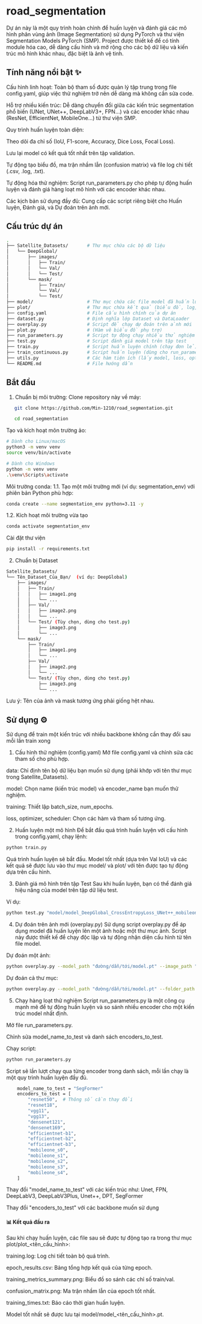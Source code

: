 # road_segmentation
Dự án này là một quy trình hoàn chỉnh để huấn luyện và đánh giá các mô hình phân vùng ảnh (Image Segmentation) sử dụng PyTorch và thư viện Segmentation Models PyTorch (SMP). Project được thiết kế để có tính module hóa cao, dễ dàng cấu hình và mở rộng cho các bộ dữ liệu và kiến trúc mô hình khác nhau, đặc biệt là ảnh vệ tinh.

## Tính năng nổi bật ✨
Cấu hình linh hoạt: Toàn bộ tham số được quản lý tập trung trong file config.yaml, giúp việc thử nghiệm trở nên dễ dàng mà không cần sửa code.

Hỗ trợ nhiều kiến trúc: Dễ dàng chuyển đổi giữa các kiến trúc segmentation phổ biến (UNet, UNet++, DeepLabV3+, FPN...) và các encoder khác nhau (ResNet, EfficientNet, MobileOne...) từ thư viện SMP.

Quy trình huấn luyện toàn diện:

Theo dõi đa chỉ số (IoU, F1-score, Accuracy, Dice Loss, Focal Loss).

Lưu lại model có kết quả tốt nhất trên tập validation.

Tự động tạo biểu đồ, ma trận nhầm lẫn (confusion matrix) và file log chi tiết (.csv, .log, .txt).

Tự động hóa thử nghiệm: Script run_parameters.py cho phép tự động huấn luyện và đánh giá hàng loạt mô hình với các encoder khác nhau.

Các kịch bản sử dụng đầy đủ: Cung cấp các script riêng biệt cho Huấn luyện, Đánh giá, và Dự đoán trên ảnh mới.

## Cấu trúc dự án
```bash
.
├── Satellite_Datasets/       # Thư mục chứa các bộ dữ liệu
│   └── DeepGlobal/
│       ├── images/
│       │   ├── Train/
│       │   └── Val/
│       │   └── Test/
│       └── mask/
│           ├── Train/
│           └── Val/
│           └── Test/
├── model/                    # Thư mục chứa các file model đã huấn luyện (.pt)
├── plot/                     # Thư mục chứa kết quả (biểu đồ, log, ma trận nhầm lẫn)
├── config.yaml               # File cấu hình chính của dự án
├── dataset.py                # Định nghĩa lớp Dataset và DataLoader
├── overplay.py               # Script để chạy dự đoán trên ảnh mới
├── plot.py                   # (Hàm vẽ biểu đồ phụ trợ)
├── run_parameters.py         # Script tự động chạy nhiều thử nghiệm
├── test.py                   # Script đánh giá model trên tập test
├── train.py                  # Script huấn luyện chính (chạy đơn lẻ)
├── train_continuous.py       # Script huấn luyện (dùng cho run_parameters.py)
├── utils.py                  # Các hàm tiện ích (lấy model, loss, optimizer...)
└── README.md                 # File hướng dẫn
```
## Bắt đầu
1. Chuẩn bị môi trường:
   Clone repository này về máy:
```bash
   git clone https://github.com/Min-1210/road_segmentation.git
```
```bash
   cd road_segmentation
```
   Tạo và kích hoạt môn trường ảo:
```bash
# Dành cho Linux/macOS
python3 -m venv venv
source venv/bin/activate

# Dành cho Windows
python -m venv venv
.\venv\Scripts\activate
```
Môi trường conda:
1.1. Tạo một môi trường mới (ví dụ: segmentation_env) với phiên bản Python phù hợp:
```bash
conda create --name segmentation_env python=3.11 -y
```
1.2. Kích hoạt môi trường vừa tạo
```bash
conda activate segmentation_env
```
   Cài đặt thư viện
```bash
pip install -r requirements.txt
```
2. Chuẩn bị Dataset
```bash
Satellite_Datasets/
└── Tên_Dataset_Của_Bạn/  (ví dụ: DeepGlobal)
    ├── images/
    │   ├── Train/
    │   │   ├── image1.png
    │   │   └── ...
    │   ├── Val/
    │   │   ├── image2.png
    │   │   └── ...
    │   └── Test/ (Tùy chọn, dùng cho test.py)
    │       ├── image3.png
    │       └── ...
    └── mask/
        ├── Train/
        │   ├── image1.png
        │   └── ...
        ├── Val/
        │   ├── image2.png
        │   └── ...
        └── Test/ (Tùy chọn, dùng cho test.py)
            ├── image3.png
            └── ...
```
Lưu ý: Tên của ảnh và mask tương ứng phải giống hệt nhau.

## Sử dụng ⚙️
Sử dụng để train một kiến trúc với nhiều backbone không cần thay đổi sau mỗi lần train xong
1. Cấu hình thử nghiệm (config.yaml)
Mở file config.yaml và chỉnh sửa các tham số cho phù hợp.

data: Chỉ định tên bộ dữ liệu bạn muốn sử dụng (phải khớp với tên thư mục trong Satellite_Datasets).

model: Chọn name (kiến trúc model) và encoder_name bạn muốn thử nghiệm.

training: Thiết lập batch_size, num_epochs.

loss, optimizer, scheduler: Chọn các hàm và tham số tương ứng.

2. Huấn luyện một mô hình
Để bắt đầu quá trình huấn luyện với cấu hình trong config.yaml, chạy lệnh:
```bash
python train.py
```
Quá trình huấn luyện sẽ bắt đầu. Model tốt nhất (dựa trên Val IoU) và các kết quả sẽ được lưu vào thư mục model/ và plot/ với tên được tạo tự động dựa trên cấu hình.

3. Đánh giá mô hình trên tập Test
Sau khi huấn luyện, bạn có thể đánh giá hiệu năng của model trên tập dữ liệu test.

Ví dụ:
```Bash
python test.py "model/model_DeepGlobal_CrossEntropyLoss_UNet++_mobileone_s4.pt" "Satellite_Datasets/DeepGlobal" --output-dir "test_results/UNet++_s4"
```
4. Dự đoán trên ảnh mới (overplay.py)
Sử dụng script overplay.py để áp dụng model đã huấn luyện lên một ảnh hoặc một thư mục ảnh. Script này được thiết kế để chạy độc lập và tự động nhận diện cấu hình từ tên file model.

Dự đoán một ảnh:
```Bash
python overplay.py --model_path "đường/dẫn/tới/model.pt" --image_path "ảnh/cần/dự/đoán.jpg"
```
Dự đoán cả thư mục:
```Bash
python overplay.py --model_path "đường/dẫn/tới/model.pt" --folder_path "thư/mục/chứa/ảnh"
```
5. Chạy hàng loạt thử nghiệm
Script run_parameters.py là một công cụ mạnh mẽ để tự động huấn luyện và so sánh nhiều encoder cho một kiến trúc model nhất định.

Mở file run_parameters.py.

Chỉnh sửa model_name_to_test và danh sách encoders_to_test.

Chạy script:

```Bash
python run_parameters.py
```
Script sẽ lần lượt chạy qua từng encoder trong danh sách, mỗi lần chạy là một quy trình huấn luyện đầy đủ.

```bash
    model_name_to_test = "SegFormer"
    encoders_to_test = [
        "resnet50",  # Thông số cần thay đổi
        "resnet18",
        "vgg11",
        "vgg13",
        "densenet121",
        "densenet169",
        "efficientnet-b1",
        "efficientnet-b2",
        "efficientnet-b3",
        "mobileone_s0",
        "mobileone_s1",
        "mobileone_s2",
        "mobileone_s3",
        "mobileone_s4",
    ]
```
Thay đổi "model_name_to_test" với các kiến trúc như: Unet, FPN, DeepLabV3, DeepLabV3Plus, Unet++, DPT, SegFormer

Thay đổi "encoders_to_test" với các backbone muốn sử dụng

#### 📊 Kết quả đầu ra
Sau khi chạy huấn luyện, các file sau sẽ được tự động tạo ra trong thư mục plot/plot_<tên_cấu_hình>:

training.log: Log chi tiết toàn bộ quá trình.

epoch_results.csv: Bảng tổng hợp kết quả của từng epoch.

training_metrics_summary.png: Biểu đồ so sánh các chỉ số train/val.

confusion_matrix.png: Ma trận nhầm lẫn của epoch tốt nhất.

training_times.txt: Báo cáo thời gian huấn luyện.

Model tốt nhất sẽ được lưu tại model/model_<tên_cấu_hình>.pt.


